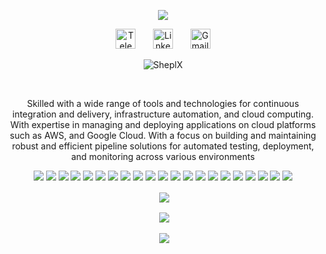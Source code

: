 <p align="center">
  <a href="https://github.com/SheplX"><img src="https://readme-typing-svg.herokuapp.com/?lines=Welcome👋!;Iam%20DevOps%20Engineer;Building%20Different%20Solutions;Always%20Learning%20New%20Things&font=Fira%20Code&center=true&width=440&height=45&color=f75c7e&vCenter=true&size=22"></a>
<p align="center">
  <a href="https://t.me/CHI_X_NGO"><img width="32px" alt="Telegram" title="Telegram" src="https://github.com/SheplX/SheplX/blob/main/Img/telegram.png"/></a>
  &#8287;&#8287;&#8287;&#8287;&#8287;
  <a href="https://www.linkedin.com/in/shepl/"><img width="32px" alt="Linkedin" title="Linkedin" src="https://github.com/SheplX/SheplX/blob/main/Img/linkedin.png"/></a>
  &#8287;&#8287;&#8287;&#8287;&#8287;
  <a href="mailto:shepl.dev@gmail.com"><img width="32px" alt="Gmail" title="Gmail" src="https://github.com/SheplX/SheplX/blob/main/Img/email.png"/></a>
</p>
<p align="center"> <img src="https://komarev.com/ghpvc/?username=SheplX&label=Profile%20views&color=0e75b6&style=flat" alt="SheplX" /> </p>
<br/>
<p align="center">
Skilled with a wide range of tools and technologies for continuous integration and delivery, infrastructure automation, and cloud computing. With expertise in managing and deploying applications on cloud platforms such as AWS, and Google Cloud. With a focus on building and maintaining robust and efficient pipeline solutions for automated testing, deployment, and monitoring across various environments
<p align="center">
  <a href="#"><img src="https://img.shields.io/badge/-Terraform-623CE4?style=for-the-badge&logo=terraform&logoColor=white"></a>
  <a href="#"><img src="https://img.shields.io/badge/-Ansible-EE0000?style=for-the-badge&logo=ansible&logoColor=white"></a>
  <a href="#"><img src="https://img.shields.io/badge/-Docker-2496ED?style=for-the-badge&logo=docker&logoColor=white"></a>
  <a href="#"><img src="https://img.shields.io/badge/-Kubernetes-326CE5?style=for-the-badge&logo=kubernetes&logoColor=white"></a>
  <a href="#"><img src="https://img.shields.io/badge/-Helm-277A9F?style=for-the-badge&logo=helm&logoColor=white"></a>
  <a href="#"><img src="https://img.shields.io/badge/-SonarQube-4E9BCD?style=for-the-badge&logo=sonarqube&logoColor=white"></a>
  <a href="#"><img src="https://img.shields.io/badge/-Nexus-3C3F42?style=for-the-badge&logo=sonatype&logoColor=white"></a>
  <a href="#"><img src="https://img.shields.io/badge/-Redis-DC382D?style=for-the-badge&logo=redis&logoColor=white"></a>
  <a href="#"><img src="https://img.shields.io/badge/-MongoDB-47A248?style=for-the-badge&logo=mongodb&logoColor=white"></a>
  <a href="#"><img src="https://img.shields.io/badge/-Nginx-009639?style=for-the-badge&logo=nginx&logoColor=white"></a>
  <a href="#"><img src="https://img.shields.io/badge/-Apache-D22128?style=for-the-badge&logo=apache&logoColor=white"></a>
  <a href="#"><img src="https://img.shields.io/badge/-API-FF5733?style=for-the-badge&logo=swagger&logoColor=white"></a>
  <a href="#"><img src="https://img.shields.io/badge/-Jenkins-D24939?style=for-the-badge&logo=jenkins&logoColor=white"></a>
  <a href="#"><img src="https://img.shields.io/badge/-Git-F05032?style=for-the-badge&logo=git&logoColor=white"></a>
  <a href="#"><img src="https://img.shields.io/badge/-GitHub-3776AB?style=for-the-badge&logo=github&logoColor=white"></a>
  <a href="#"><img src="https://img.shields.io/badge/-GitOps-222222?style=for-the-badge&logo=gitops&logoColor=white"></a>
  <a href="#"><img src="https://img.shields.io/badge/-GitHub%20Actions-2088FF?style=for-the-badge&logo=github-actions&logoColor=white"></a>
  <a href="#"><img src="https://img.shields.io/badge/-Argo%20CD-2D98FF?style=for-the-badge&logo=argo&logoColor=white"></a>
  <a href="#"><img src="https://img.shields.io/badge/-Linux-0078D6?style=for-the-badge&logo=windows-terminal&logoColor=white"></a>
  <a href="#"><img src="https://img.shields.io/badge/-Bash-4EAA25?style=for-the-badge&logo=gnu-bash&logoColor=white"></a>
  <a href="#"><img src="https://img.shields.io/badge/-Python-3776AB?style=for-the-badge&logo=python&logoColor=white"></a>
</p>
<p align="center">&nbsp;<img align="center" src="https://github-readme-streak-stats.herokuapp.com/?user=SheplX&layout=compact&theme=radical&hide_border=true"
</p> 
<p align="center">&nbsp;<img align="center" src="https://github-readme-stats.vercel.app/api?username=SheplX&theme=radical&hide_border=true"
</p>
<p align="center">&nbsp;<img align="center" src="https://github-readme-stats.vercel.app/api/top-langs/?username=SheplX&layout=compact&hide_border=true&theme=radical"
</p>
